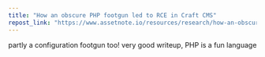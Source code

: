 ```yaml
---
title: "How an obscure PHP footgun led to RCE in Craft CMS"
repost_link: "https://www.assetnote.io/resources/research/how-an-obscure-php-footgun-led-to-rce-in-craft-cms"
---
```


partly a configuration footgun too! very good writeup, PHP is a fun language
